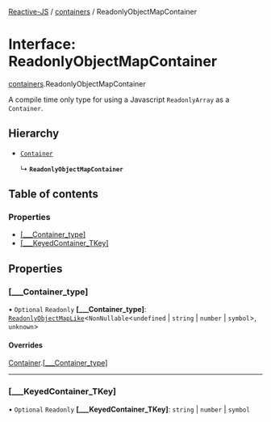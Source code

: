 [Reactive-JS](../README.md) / [containers](../modules/containers.md) / ReadonlyObjectMapContainer

# Interface: ReadonlyObjectMapContainer

[containers](../modules/containers.md).ReadonlyObjectMapContainer

A compile time only type for using a Javascript `ReadonlyArray` as a `Container`.

## Hierarchy

- [`Container`](containers.Container-1.md)

  ↳ **`ReadonlyObjectMapContainer`**

## Table of contents

### Properties

- [[\_\_\_Container\_type]](containers.ReadonlyObjectMapContainer.md#[___container_type])
- [[\_\_\_KeyedContainer\_TKey]](containers.ReadonlyObjectMapContainer.md#[___keyedcontainer_tkey])

## Properties

### [\_\_\_Container\_type]

• `Optional` `Readonly` **[\_\_\_Container\_type]**: [`ReadonlyObjectMapLike`](../modules/containers.md#readonlyobjectmaplike)<`NonNullable`<`undefined` \| `string` \| `number` \| `symbol`\>, `unknown`\>

#### Overrides

[Container](containers.Container-1.md).[[___Container_type]](containers.Container-1.md#[___container_type])

___

### [\_\_\_KeyedContainer\_TKey]

• `Optional` `Readonly` **[\_\_\_KeyedContainer\_TKey]**: `string` \| `number` \| `symbol`
